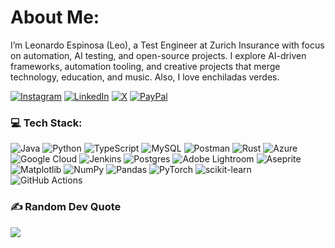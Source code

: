 # About Me:
I’m Leonardo Espinosa (Leo), a Test Engineer at Zurich Insurance with focus on automation, AI testing, and open-source projects. I explore AI-driven frameworks, automation tooling, and creative projects that merge technology, education, and music. Also, I love enchiladas verdes.



[![Instagram](https://img.shields.io/badge/Instagram-%23E4405F.svg?style=for-the-badge&logo=Instagram&logoColor=white)](https://instagram.com/leonardespi) [![LinkedIn](https://img.shields.io/badge/LinkedIn-%230077B5.svg?style=for-the-badge&logo=linkedin&logoColor=white)](https://linkedin.com/in/leonardespi) [![X](https://img.shields.io/badge/X-black.svg?style=for-the-badge&logo=X&logoColor=white)](https://x.com/leonardespii)  [![PayPal](https://img.shields.io/badge/PayPal-00457C?style=for-the-badge&logo=paypal&logoColor=white)](https://paypal.me/leonardespi) 

### 💻 Tech Stack:
![Java](https://img.shields.io/badge/java-%23ED8B00.svg?style=flat-square&logo=openjdk&logoColor=white) ![Python](https://img.shields.io/badge/python-3670A0?style=flat-square&logo=python&logoColor=ffdd54) ![TypeScript](https://img.shields.io/badge/typescript-%23007ACC.svg?style=flat-square&logo=typescript&logoColor=white) ![MySQL](https://img.shields.io/badge/mysql-4479A1.svg?style=flat-square&logo=mysql&logoColor=white) ![Postman](https://img.shields.io/badge/Postman-FF6C37?style=flat-square&logo=postman&logoColor=white) ![Rust](https://img.shields.io/badge/rust-%23000000.svg?style=flat-square&logo=rust&logoColor=white) ![Azure](https://img.shields.io/badge/azure-%230072C6.svg?style=flat-square&logo=microsoftazure&logoColor=white) ![Google Cloud](https://img.shields.io/badge/GoogleCloud-%234285F4.svg?style=flat-square&logo=google-cloud&logoColor=white) ![Jenkins](https://img.shields.io/badge/jenkins-%232C5263.svg?style=flat-square&logo=jenkins&logoColor=white) ![Postgres](https://img.shields.io/badge/postgres-%23316192.svg?style=flat-square&logo=postgresql&logoColor=white) ![Adobe Lightroom](https://img.shields.io/badge/Adobe%20Lightroom-31A8FF.svg?style=flat-square&logo=Adobe%20Lightroom&logoColor=white) ![Aseprite](https://img.shields.io/badge/Aseprite-FFFFFF?style=flat-square&logo=Aseprite&logoColor=#7D929E) ![Matplotlib](https://img.shields.io/badge/Matplotlib-%23ffffff.svg?style=flat-square&logo=Matplotlib&logoColor=black) ![NumPy](https://img.shields.io/badge/numpy-%23013243.svg?style=flat-square&logo=numpy&logoColor=white) ![Pandas](https://img.shields.io/badge/pandas-%23150458.svg?style=flat-square&logo=pandas&logoColor=white) ![PyTorch](https://img.shields.io/badge/PyTorch-%23EE4C2C.svg?style=flat-square&logo=PyTorch&logoColor=white) ![scikit-learn](https://img.shields.io/badge/scikit--learn-%23F7931E.svg?style=flat-square&logo=scikit-learn&logoColor=white) ![GitHub Actions](https://img.shields.io/badge/github%20actions-%232671E5.svg?style=flat-square&logo=githubactions&logoColor=white)


### ✍️ Random Dev Quote
![](https://quotes-github-readme.vercel.app/api?type=horizontal&theme=light)

<!-- Proudly created with GPRM ( https://gprm.itsvg.in ) -->
